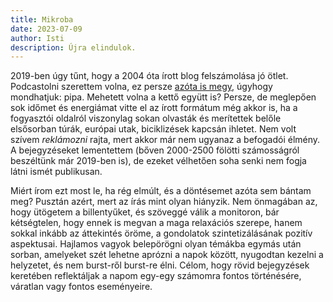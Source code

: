 ```yaml
---
title: Mikroba
date: 2023-07-09
author: Isti
description: Újra elindulok.
---
```

2019-ben úgy tűnt, hogy a 2004 óta írott blog felszámolása jó ötlet. Podcastolni szerettem volna, ez persze [azóta is megy](https://kultursufni.hu), úgyhogy mondhatjuk: pipa. Mehetett volna a kettő együtt is? Persze, de meglepően sok időmet és energiámat vitte el az írott formátum még akkor is, ha a fogyasztói oldalról viszonylag sokan olvasták és merítettek belőle elsősorban túrák, európai utak, biciklizések kapcsán ihletet. Nem volt szívem *reklámozni* rajta, mert akkor már nem ugyanaz a befogadói élmény. A bejegyzéseket lementettem (bőven 2000-2500 fölötti számosságról beszéltünk már 2019-ben is), de ezeket vélhetően soha senki nem fogja látni ismét publikusan.

Miért írom ezt most le, ha rég elmúlt, és a döntésemet azóta sem bántam meg? Pusztán azért, mert az írás mint olyan hiányzik. Nem önmagában az, hogy ütögetem a billentyűket, és szöveggé válik a monitoron, bár kétségtelen, hogy ennek is megvan a maga relaxációs szerepe, hanem sokkal inkább az áttekintés öröme, a gondolatok szintetizálásának pozitív aspektusai. Hajlamos vagyok belepörögni olyan témákba egymás után sorban, amelyeket szét lehetne aprózni a napok között, nyugodtan kezelni a helyzetet, és nem burst-ről burst-re élni. Célom, hogy rövid bejegyzések keretében reflektáljak a napom egy-egy számomra fontos történésére, váratlan vagy fontos eseményeire.
